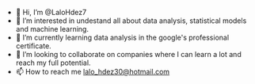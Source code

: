 - 👋 Hi, I’m @LaloHdez7
- 👀 I’m interested in undestand all about data analysis, statistical models and machine learning.
- 🌱 I’m currently learning data analysis in the google's professional certificate.
- 💞️ I’m looking to collaborate on companies where I can learn a lot and reach my full potential.
- 📫 How to reach me lalo_hdez30@hotmail.com

<!---
LaloHdez7/LaloHdez7 is a ✨ special ✨ repository because its `README.md` (this file) appears on your GitHub profile.
You can click the Preview link to take a look at your changes.
--->
